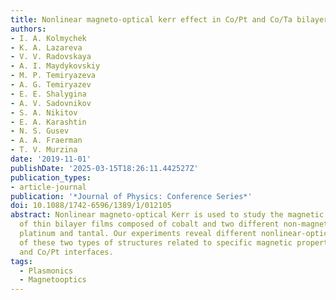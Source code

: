 ```yaml
---
title: Nonlinear magneto-optical kerr effect in Co/Pt and Co/Ta bilayer films
authors:
- I. A. Kolmychek
- K. A. Lazareva
- V. V. Radovskaya
- A. I. Maydykovskiy
- M. P. Temiryazeva
- A. G. Temiryazev
- E. E. Shalygina
- A. V. Sadovnikov
- S. A. Nikitov
- E. A. Karashtin
- N. S. Gusev
- A. A. Fraerman
- T. V. Murzina
date: '2019-11-01'
publishDate: '2025-03-15T18:26:11.442527Z'
publication_types:
- article-journal
publication: '*Journal of Physics: Conference Series*'
doi: 10.1088/1742-6596/1389/1/012105
abstract: Nonlinear magneto-optical Kerr is used to study the magnetic properties
  of thin bilayer films composed of cobalt and two different non-magnetic metals,
  platinum and tantal. Our experiments reveal different nonlinear-optical response
  of these two types of structures related to specific magnetic properties of Co/Ta
  and Co/Pt interfaces.
tags:
  - Plasmonics
  - Magnetooptics  
---
```

